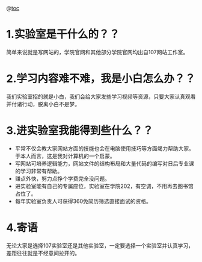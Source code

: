 ﻿@[toc](目录)

# 1.实验室是干什么的？？

简单来说就是写网站的，学院官网和其他部分学院官网均出自107网站工作室。

# 2.学习内容难不难，我是小白怎么办？？

我们实验室招的就是小白，我们会给大家发些学习视频等资源，只要大家认真观看并付诸行动，脱离小白不是梦。

# 3.进实验室我能得到些什么？？

 - 平常不仅会教大家网站方面的技能也会在电脑使用技巧等方面竭力帮助大家。于本人而言，这是我对计算机的一个启蒙。
- 写网站可培养逻辑能力，网站文件的结构布局和大量代码的编写对日后专业课的学习非常有帮助。
- 赚点外快，努力点挣个学费完全没问题。
- 进实验室能有自己的专属座位，实验室在学院202，有空调，不用再去图书馆占位了。
- 每年实验室负责人可获得360免简历筛选直接面试的资格。

# 4.寄语

无论大家是选择107实验室还是其他实验室，一定要选择一个实验室并认真学习，差距往往就是不经意间拉开的。
